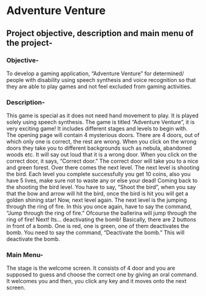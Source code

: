 # Adventure Venture

## Project objective, description and main menu of the project-
### Objective- 
To develop a gaming application, “Adventure Venture” for determined/ people with disability using speech synthesis and voice recognition so that they are able to play games and not feel excluded from gaming activities.

### Description- 
This game is special as it does not need hand movement to play. It is played solely using speech synthesis. The game is titled “Adventure Venture”, it is very exciting game! It includes different stages and levels to begin with.   
The opening page will contain 4 mysterious doors. There are 4 doors, out of which only one is correct, the rest are wrong. When you click on the wrong doors they take you to different backgrounds such as nebula, abandoned woods etc. It will say out loud that it is a wrong door.
When you click on the correct door, it says, “Correct door.” The correct door will take you to a nice and green forest. Over there comes the next level.
The next level is shooting the bird. Each level you complete successfully you get 10 coins, also you have 5 lives, make sure not to waste any or else your dead! Coming back to the shooting the bird level. You have to say, “Shoot the bird”, when you say that the bow and arrow will hit the bird, once the bird is hit you will get a golden shining star!
Now, next level again. The next level is the jumping through the ring of fire. In this you once again, have to say the command, “Jump through the ring of fire.” Ofcourse the ballerina will jump through the ring of fire!
Next! Its... deactivating the bomb! Basically, there are 2 buttons in front of a bomb. One is red, one is green, one of them deactivates the bomb. You need to say the command, “Deactivate the bomb.” This will deactivate the bomb. 

### Main Menu-
The stage is the welcome screen. It consists of 4 door and you are supposed to guess and choose the correct one by giving an oral command. It welcomes you and then, you click any key and it moves onto the next screen.


